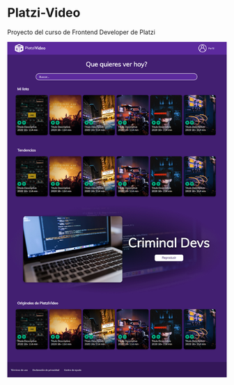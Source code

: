 # Platzi-Video
Proyecto del curso de Frontend Developer de Platzi


![](imagenes/screenshot-platzi.jpg)
